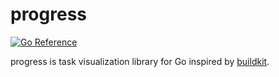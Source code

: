 # progress

[![Go Reference](https://pkg.go.dev/badge/github.com/wbrc/progress.svg)](https://pkg.go.dev/github.com/wbrc/progress)

progress is task visualization library for Go inspired by
[buildkit](https://github.com/moby/buildkit).
